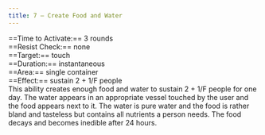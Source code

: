 ```yaml
---
title: 7 – Create Food and Water
---
```

==Time to Activate:== 3 rounds  
==Resist Check:== none  
==Target:== touch  
==Duration:== instantaneous  
==Area:== single container  
==Effect:== sustain 2 + 1/F people  
This ability creates enough food and water to sustain 2 + 1/F people for one day. The water appears in an appropriate vessel touched by the user and the food appears next to it. The water is pure water and the food is rather bland and tasteless but contains all nutrients a person needs. The food decays and becomes inedible after 24 hours.  
